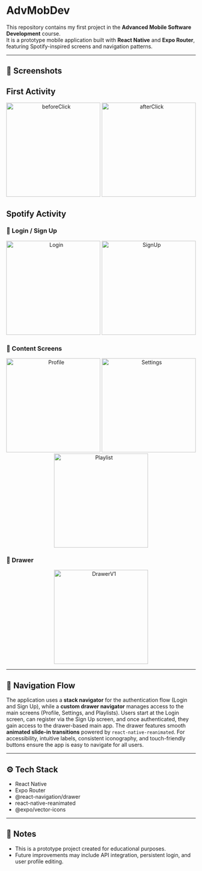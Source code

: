 # AdvMobDev  

This repository contains my first project in the **Advanced Mobile Software Development** course.  
It is a prototype mobile application built with **React Native** and **Expo Router**, featuring Spotify-inspired screens and navigation patterns.  

---

## 📱 Screenshots  

## First Activity

<p align="center">
  <img width="250" alt="beforeClick" src="https://github.com/user-attachments/assets/0c610a34-aa15-4cf8-98ff-8bdad339daca" />
  <img width="250" alt="afterClick" src="https://github.com/user-attachments/assets/2fc9766d-6b89-4056-9108-4adc608ab02e" />
</p>

## Spotify Activity

### 🔑 Login / Sign Up  
<p align="center">
  <img src="https://github.com/user-attachments/assets/f7fa34b3-fdc7-46e6-986f-d6ce3c146c01" alt="Login" width="250" />
  <img src="https://github.com/user-attachments/assets/ba48cc8d-c0ec-429d-af83-a12f3cd4c32c" alt="SignUp" width="250" />
</p>

### 📂 Content Screens  
<p align="center">
  <img src="https://github.com/user-attachments/assets/a409dc52-c2e8-41a5-b1a2-1f1e35d4dfb7" alt="Profile" width="250" />
  <img src="https://github.com/user-attachments/assets/7347f7da-98d5-4f2a-8137-3fe006e3ed3e" alt="Settings" width="250" />
  <img src="https://github.com/user-attachments/assets/668988a9-0a9e-4ddc-9756-77bb05a587de" alt="Playlist" width="250" />
</p>

### 📑 Drawer  
<p align="center">
  <img src="https://github.com/user-attachments/assets/67fcd084-6eb5-4da9-b3ee-cc588bf56677" alt="DrawerV1" width="250" />
</p>

---

## 🧭 Navigation Flow  
The application uses a **stack navigator** for the authentication flow (Login and Sign Up), while a **custom drawer navigator** manages access to the main screens (Profile, Settings, and Playlists). Users start at the Login screen, can register via the Sign Up screen, and once authenticated, they gain access to the drawer-based main app. The drawer features smooth **animated slide-in transitions** powered by `react-native-reanimated`. For accessibility, intuitive labels, consistent iconography, and touch-friendly buttons ensure the app is easy to navigate for all users.  

---

## ⚙️ Tech Stack  
- React Native  
- Expo Router  
- @react-navigation/drawer  
- react-native-reanimated  
- @expo/vector-icons  

---

## 📌 Notes  
- This is a prototype project created for educational purposes.  
- Future improvements may include API integration, persistent login, and user profile editing.  
